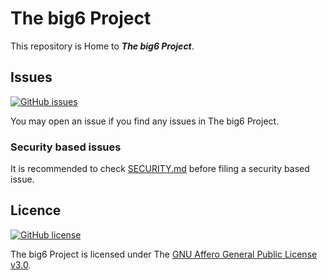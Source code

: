# The big6 Project

This repository is Home to ***The big6 Project***.

## Issues 

[![GitHub issues](https://img.shields.io/github/issues/KanhaKanhaiya/big6?style=for-the-badge)](https://github.com/KanhaKanhaiya/big6/issues)

You may open an issue if you find any issues in The big6 Project.

### Security based issues

It is recommended to check [SECURITY.md](https://github.com/KanhaKanhaiya/big6/blob/main/SECURITY.md) before filing a security based issue.

## Licence 

[![GitHub license](https://img.shields.io/github/license/KanhaKanhaiya/big6?color=%2302db09&style=for-the-badge)](https://github.com/KanhaKanhaiya/big6/blob/main/LICENSE)

The big6 Project is licensed under The [GNU Affero General Public License v3.0](https://github.com/KanhaKanhaiya/big6/blob/main/LICENSE).

